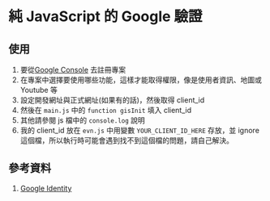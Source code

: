 # 純 JavaScript 的 Google 驗證
## 使用
1. 要從[Google Console](https://console.cloud.google.com/) 去註冊專案
2. 在專案中選擇要使用哪些功能，這樣才能取得權限，像是使用者資訊、地圖或 Youtube 等
3. 設定開發網址與正式網址(如果有的話)，然後取得 client_id
4. 然後在 `main.js` 中的 `function gisInit` 填入 client_id
5. 其他請參閱 js 檔中的 `console.log` 說明
6. 我的 client_id 放在 `evn.js` 中用變數 `YOUR_CLIENT_ID_HERE` 存放，並 ignore 這個檔，所以執行時可能會遇到找不到這個檔的問題，請自己解決。
## 參考資料
1. [Google Identity](https://developers.google.com/identity/oauth2/web/guides/overview?hl=zh-tw)